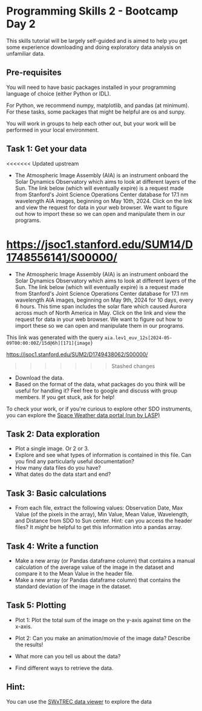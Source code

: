 # Programming Skills 2 - Bootcamp Day 2

This skills tutorial will be largely self-guided and is aimed to help you get some experience downloading and doing exploratory data analysis on unfamiliar data.

## Pre-requisites
You will need to have basic packages installed in your programming language of choice (either Python or IDL).

For Python, we recommend numpy, matplotlib, and pandas (at minimum). For these tasks, some packages that might be helpful are os and sunpy.

You will work in groups to help each other out, but your work will be performed in your local environment.

## Task 1: Get your data

<<<<<<< Updated upstream
* The Atmospheric Image Assembly (AIA) is an instrument onboard the Solar Dynamics Observatory which aims to look at different layers of the Sun. The link below (which will eventually expire) is a request made from Stanford's Joint Science Operations Center database for 17.1 nm wavelength AIA images, beginning on May 10th, 2024. Click on the link and view the request for data in your web browser. We want to figure out how to import these so we can open and manipulate them in our programs.

https://jsoc1.stanford.edu/SUM14/D1748556141/S00000/
=======
* The Atmospheric Image Assembly (AIA) is an instrument onboard the Solar Dynamics Observatory which aims to look at different layers of the Sun. The link below (which will eventually expire) is a request made from Stanford's Joint Science Operations Center database for 17.1 nm wavelength AIA images, beginning on May 9th, 2024 for 10 days, every 6 hours. This time span includes the solar flare which caused Aurora across much of North America in May. Click on the link and view the request for data in your web browser. We want to figure out how to import these so we can open and manipulate them in our programs.

This link was generated with the query `aia.lev1_euv_12s[2024-05-09T00:00:00Z/15d@6h][171]{image}`

https://jsoc1.stanford.edu/SUM2/D1749438062/S00000/
>>>>>>> Stashed changes

* Download the data.
* Based on the format of the data, what packages do you think will be useful for handling it? Feel free to google and discuss with group members. If you get stuck, ask for help!

To check your work, or if you're curious to explore other SDO instruments, you can explore the [Space Weather data portal (run by LASP)](https://lasp.colorado.edu/space-weather-portal/data)

## Task 2: Data exploration
* Plot a single image. Or 2 or 3.
* Explore and see what types of information is contained in this file. Can you find any particularly useful documentation?
* How many data files do you have?
* What dates do the data start and end?

## Task 3: Basic calculations
* From each file, extract the following values: Observation Date, Max Value (of the pixels in the array), Min Value, Mean Value, Wavelength, and Distance from SDO to Sun center. Hint: can you access the header files? It *might* be helpful to get this information into a pandas array.

## Task 4: Write a function

* Make a new array (or Pandas dataframe column) that contains a manual calculation of the average value of the image in the dataset and compare it to the Mean Value in the header file.
* Make a new array (or Pandas dataframe column) that contains the standard deviation of the image in the dataset.

## Task 5: Plotting

* Plot 1: Plot the total sum of the image on the y-axis against time on the x-axis.
* Plot 2: Can you make an animation/movie of the image data? Describe the results!

* What more can you tell us about the data?
* Find different ways to retrieve the data.

## Hint:
You can use the [SWxTREC data viewer](https://lasp.colorado.edu/space-weather-portal/data/display?lz=N4IghgxgLglgbgUwLQCcwDsDmCQC4QDaAjAOxECsATAJzWUAMjjANKRdfQCxNMC6IzEAHsArlAQpUGbHkIUiADnIcAbEWorOJVmXIBmcpv0LKe-oIAOAGyFQAzrOAAdENdt2XuAs5AATMFBgdgj2nt4u-oHBUACSvp4uMHYA7mAA%2Bna%2BQmlgMOlsaQBmMFYIdmlQABYw6OgI8QIuaFgIAGpgKB544SDoYAC2CAkgIihWLswRSdZgAJ4AcgNDeC4x-WDYAAQAqgBKADIuAL68J5PCFrBC6F24wEdnLnDDRAB0b-THAiAoQslIECEVlkBEorHMIDsgQgAGt6rJCmArMEQEcgA) to explore the data


